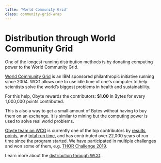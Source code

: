 ```yaml
---
title: 'World Community Grid'
class: community-grid-wrap
---
```


# Distribution through World Community Grid
<div class="sub-block">
    One of the longest running distribution methods is by donating computing power to the World Community Grid.
</div>
<div class="sub-text-block">
    <p>
        <a target="_blank" rel="noopener" href="https://www.worldcommunitygrid.org/">World Community Grid</a>
         is an IBM sponsored philanthropic initiative running since 2004. WCG allows one to use idle time of one's 
         computer to help scientists solve the world’s biggest problems in health and sustainability.
    </p>
</div>
    
For this help, Obyte rewards the contributors: <b>$1.00</b> in Bytes for every 1,000,000 points contributed.

This is also a way to get a small amount of Bytes without having to buy them on an exchange. It is similar to mining but the computing power is used to solve real world problems.

[Obyte team on WCG](https://www.worldcommunitygrid.org/team/viewTeamInfo.do?teamId=R1RD1XTFK92&target=_blank&rel=noopener) is currently one of the top contributors by [results](https://www.worldcommunitygrid.org/stat/viewStatsByTeamY.do?sort=results&target=_blank&rel=noopener), [points](https://www.worldcommunitygrid.org/stat/viewStatsByTeamY.do?sort=points&target=_blank&rel=noopener), and [total run time](https://www.worldcommunitygrid.org/stat/viewStatsByTeamY.do?sort=cpu&target=_blank&rel=noopener), and has contributed over 22,000 years of run time since the program started. We have participated in multiple challenges and won some of them, e.g. [THOR Challenge 2019](https://www.worldcommunitygrid.org/team/challenge/viewTeamChallenge.do?challengeId=9589&target=_blank&rel=noopener).

Learn more about the [distribution through WCG](https://blog.obyte.org/computing-for-good-again-3795336bdaed?target=_blank&rel=noopener).
